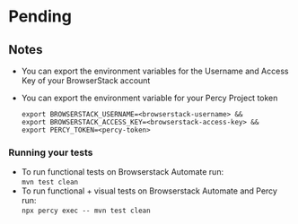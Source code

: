 # Pending

## Notes
* You can export the environment variables for the Username and Access Key of your BrowserStack account
* You can export the environment variable for your Percy Project token

  ```
  export BROWSERSTACK_USERNAME=<browserstack-username> &&
  export BROWSERSTACK_ACCESS_KEY=<browserstack-access-key> &&
  export PERCY_TOKEN=<percy-token>
  ```
### Running your tests

- To run functional tests on Browserstack Automate run: <br>`mvn test clean`
- To run functional + visual tests on Browserstack Automate and Percy run: <br>`npx percy exec -- mvn test clean`
